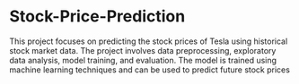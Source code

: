 # Stock-Price-Prediction
This project focuses on predicting the stock prices of Tesla using historical stock market data. The project involves data preprocessing, exploratory data analysis, model training, and evaluation. The model is trained using machine learning techniques and can be used to predict future stock prices
